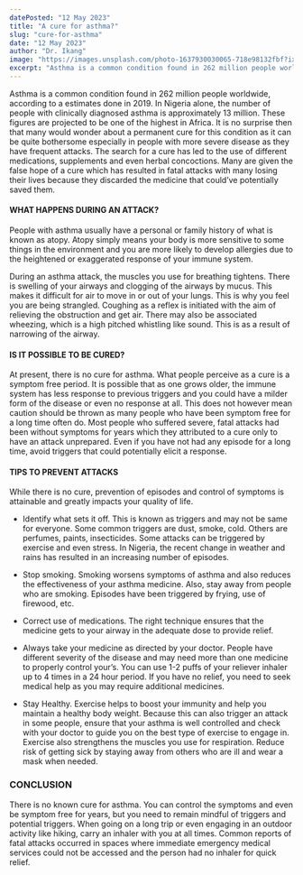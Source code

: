 ```yaml
---
datePosted: "12 May 2023"
title: "A cure for asthma?"
slug: "cure-for-asthma"
date: "12 May 2023"
author: "Dr. Ikang"
image: "https://images.unsplash.com/photo-1637930030065-718e98132fbf?ixlib=rb-4.0.3&ixid=MnwxMjA3fDB8MHxwaG90by1wYWdlfHx8fGVufDB8fHx8&auto=format&fit=crop&w=870&q=80"
excerpt: "Asthma is a common condition found in 262 million people worldwide..."
---
```


Asthma is a common condition found in 262 million people worldwide, according to a estimates done in 2019. In Nigeria alone, the number of people with clinically diagnosed asthma is approximately 13 million. These figures are projected to be one of the highest in Africa.
It is no surprise then that many would wonder about a permanent cure for this condition as it can be quite bothersome especially in people with more severe disease as they have frequent attacks. The search for a cure has led to the use of different medications, supplements and even herbal concoctions. Many are given the false hope of a cure which has resulted in fatal attacks with many losing their lives because they discarded the medicine that could’ve potentially saved them.

#### WHAT HAPPENS DURING AN ATTACK?

People with asthma usually have a personal or family history of what is known as atopy.
Atopy simply means your body is more sensitive to some things in the environment and you are more likely to develop allergies due to the heightened or exaggerated response of your immune system.

During an asthma attack, the muscles you use for breathing tightens. There is swelling of your airways and clogging of the airways by mucus. This makes it difficult for air to move in or out of your lungs. This is why you feel you are being strangled. Coughing as a reflex is initiated with the aim of relieving the obstruction and get air. There may also be associated wheezing, which is a high pitched whistling like sound. This is as a result of narrowing of the airway.

#### IS IT POSSIBLE TO BE CURED?

At present, there is no cure for asthma. What people perceive as a cure is a symptom free period. It is possible that as one grows older, the immune system has less response to previous triggers and you could have a milder form of the disease or even no response at all. This does not however mean caution should be thrown as many people who have been symptom free for a long time often do. Most people who suffered severe, fatal attacks had been without symptoms for years which they attributed to a cure only to have an attack unprepared.
Even if you have not had any episode for a long time, avoid triggers that could potentially elicit a response.

#### TIPS TO PREVENT ATTACKS

While there is no cure, prevention of episodes and control of symptoms is attainable and greatly impacts your quality of life.

- Identify what sets it off. This is known as triggers and may not be same for everyone. Some common triggers are dust, smoke, cold. Others are perfumes, paints, insecticides. Some attacks can be triggered by exercise and even stress.
  In Nigeria, the recent change in weather and rains has resulted in an increasing number of episodes.

- Stop smoking. Smoking worsens symptoms of asthma and also reduces the effectiveness of your asthma medicine. Also, stay away from people who are smoking. Episodes have been triggered by frying, use of firewood, etc.

- Correct use of medications. The right technique ensures that the medicine gets to your airway in the adequate dose to provide relief.

- Always take your medicine as directed by your doctor. People have different severity of the disease and may need more than one medicine to properly control your’s. You can use 1-2 puffs of your reliever inhaler up to 4 times in a 24 hour period. If you have no relief, you need to seek medical help as you may require additional medicines.

- Stay Healthy. Exercise helps to boost your immunity and help you maintain a healthy body weight. Because this can also trigger an attack in some people, ensure that your asthma is well controlled and check with your doctor to guide you on the best type of exercise to engage in. Exercise also strengthens the muscles you use for respiration. Reduce risk of getting sick by staying away from others who are ill and wear a mask when needed.

### CONCLUSION

There is no known cure for asthma. You can control the symptoms and even be symptom free for years, but you need to remain mindful of triggers and potential triggers. When going on a long trip or even engaging in an outdoor activity like hiking, carry an inhaler with you at all times. Common reports of fatal attacks occurred in spaces where immediate emergency medical services could not be accessed and the person had no inhaler for quick relief.
